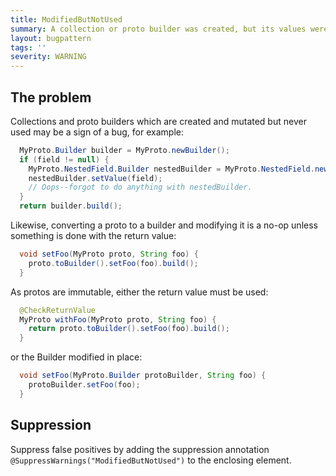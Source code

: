 ```yaml
---
title: ModifiedButNotUsed
summary: A collection or proto builder was created, but its values were never accessed.
layout: bugpattern
tags: ''
severity: WARNING
---
```


<!--
*** AUTO-GENERATED, DO NOT MODIFY ***
To make changes, edit the @BugPattern annotation or the explanation in docs/bugpattern.
-->


## The problem
Collections and proto builders which are created and mutated but never used may
be a sign of a bug, for example:

```java
  MyProto.Builder builder = MyProto.newBuilder();
  if (field != null) {
    MyProto.NestedField.Builder nestedBuilder = MyProto.NestedField.newBuilder();
    nestedBuilder.setValue(field);
    // Oops--forgot to do anything with nestedBuilder.
  }
  return builder.build();
```

Likewise, converting a proto to a builder and modifying it is a no-op unless
something is done with the return value:

```java
  void setFoo(MyProto proto, String foo) {
    proto.toBuilder().setFoo(foo).build();
  }
```

As protos are immutable, either the return value must be used:

```java
  @CheckReturnValue
  MyProto withFoo(MyProto proto, String foo) {
    return proto.toBuilder().setFoo(foo).build();
  }
```

or the Builder modified in place:

```java
  void setFoo(MyProto.Builder protoBuilder, String foo) {
    protoBuilder.setFoo(foo);
  }
```

## Suppression
Suppress false positives by adding the suppression annotation `@SuppressWarnings("ModifiedButNotUsed")` to the enclosing element.
